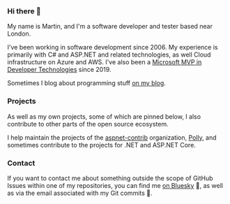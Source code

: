 ### Hi there 👋

My name is Martin, and I'm a software developer and tester based near London.

I've been working in software development since 2006. My experience is primarily with C# and ASP.NET and related technologies, as well Cloud infrastructure on Azure and AWS. I've also been a [Microsoft MVP in Developer Technologies](https://martincostello.com/mvp "My MVP profile") since 2019.

Sometimes I blog about programming stuff [on my blog](https://blog.martincostello.com/ "My blog").

### Projects

As well as my own projects, some of which are pinned below, I also contribute to other parts of the open source ecosystem.

I help maintain the projects of the [aspnet-contrib](https://github.com/aspnet-contrib "The aspnet-contrib org on GitHub.com") organization, [Polly](https://github.com/App-vNext/Polly), and sometimes contribute to the projects for .NET and ASP.NET Core.

### Contact

If you want to contact me about something outside the scope of GitHub Issues within one of my repositories, you can find me [on Bluesky](https://martincostello.com/bluesky "My Bluesky profile") 🦋, as well as via the email associated with my Git commits 📧.
